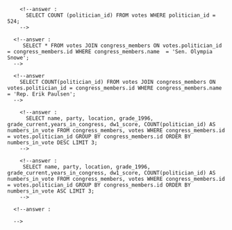 <!-- Release 1  -->

<!-- 1. Hitung jumlah vote untuk Sen. Olympia Snowe yang memiliki id 524. -->
        <!--answer :
          SELECT COUNT (politician_id) FROM votes WHERE politician_id = 524;
        -->
<!-- 2. Sekarang lakukan JOIN tanpa menggunakan id `524`. Query kedua tabel votes dan congress_members. -->
      <!--answer :
         SELECT * FROM votes JOIN congress_members ON votes.politician_id = congress_members.id WHERE congress_members.name  = 'Sen. Olympia Snowe';
      -->
<!-- 3. Sekarang gimana dengan representative Erik Paulsen? Berapa banyak vote yang dia dapatkan? -->
      <!--answer
        SELECT COUNT(politician_id) FROM votes JOIN congress_members ON votes.politician_id = congress_members.id WHERE congress_members.name  = 'Rep. Erik Paulsen';
      -->
<!-- 4. Buatlah daftar peserta Congress yang mendapatkan vote terbanyak. Jangan sertakan field `created_at` dan `updated_at`. -->
        <!--answer :
          SELECT name, party, location, grade_1996, grade_current,years_in_congress, dw1_score, COUNT(politician_id) AS numbers_in_vote FROM congress_members, votes WHERE congress_members.id = votes.politician_id GROUP BY congress_members.id ORDER BY numbers_in_vote DESC LIMIT 3;
        -->
<!-- 5. Sekarang buatlah sebuah daftar semua anggota Congress yang setidaknya mendapatkan beberapa vote dalam urutan dari yang paling sedikit. Dan juga jangan sertakan field-field yang memiliki tipe date. -->
        <!--answer :
         SELECT name, party, location, grade_1996, grade_current,years_in_congress, dw1_score, COUNT(politician_id) AS numbers_in_vote FROM congress_members, votes WHERE congress_members.id = votes.politician_id GROUP BY congress_members.id ORDER BY numbers_in_vote ASC LIMIT 3;
        -->
<!-- Release 2  -->

<!-- 1. Siapa anggota Congress yang mendapatkan vote terbanyak? List nama mereka dan jumlah vote-nya. Siapa saja yang memilih politisi tersebut? List nama mereka, dan jenis kelamin mereka. -->
      <!--answer :
        
      -->
<!-- 2. Berapa banyak vote yang diterima anggota Congress yang memiliki grade di bawah 9 (gunakan field `grade_current`)? Ambil nama, lokasi, grade_current dan jumlah vote. -->

<!-- 3. Apa saja 10 negara bagian yang memiliki voters terbanyak? List semua orang yang melakukan vote di negara bagian yang paling populer. (Akan menjadi daftar yang panjang, kamu bisa gunakan hasil dari query pertama untuk menyederhanakan query berikut ini.) -->

<!-- 4. List orang-orang yang vote lebih dari dua kali. Harusnya mereka hanya bisa vote untuk posisi Senator dan satu lagi untuk wakil. Wow, kita dapat si tukang curang! Segera laporkan ke KPK!! -->

<!-- 5. Apakah ada orang yang melakukan vote kepada politisi yang sama dua kali? Siapa namanya dan siapa nama politisinya? -->
